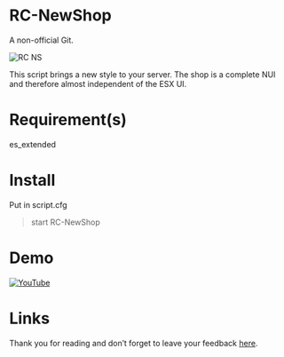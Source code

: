 # RC-NewShop
A non-official Git.

![RC NS](https://forum.cfx.re/uploads/default/optimized/4X/4/2/9/429ff6bad0fc6518d7efbf77dde264df5ebf4268_2_690x388.jpeg)

This script brings a new style to your server. The shop is a complete NUI and therefore almost independent of the ESX UI.

# Requirement(s)
es_extended

# Install
Put in script.cfg
> start RC-NewShop

# Demo
[![YouTube](https://raw.githubusercontent.com/newlynameds/newlynameds/master/usedRM/nsv1-demo.png)](https://www.youtube.com/watch?v=APkra8XfJOQ)

# Links
Thank you for reading and don’t forget to leave your feedback [here](https://forum.cfx.re/t/release-rc-new-shop-esx-framework/1874539).
